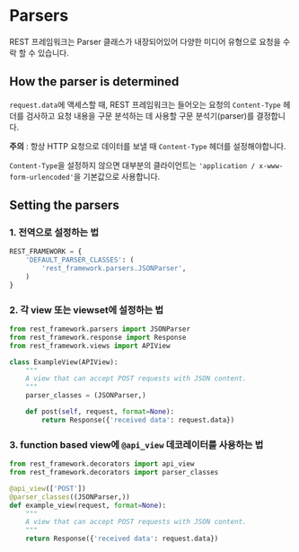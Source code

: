# Parsers
REST 프레임워크는 Parser 클래스가 내장되어있어 다양한 미디어 유형으로 요청을 수락 할 수 있습니다.

## How the parser is determined
`request.data`에 액세스할 때, REST 프레임워크는 들어오는 요청의 `Content-Type` 헤더를 검사하고 요청 내용을 구문 분석하는 데 사용할 구문 분석기(parser)를 결정합니다.

**주의** : 항상 HTTP 요청으로 데이터를 보낼 때 `Content-Type` 헤더를 설정해야합니다.

`Content-Type`을 설정하지 않으면 대부분의 클라이언트는 `'application / x-www-form-urlencoded'`을 기본값으로 사용합니다.

## Setting the parsers

### 1. 전역으로 설정하는 법
```python
REST_FRAMEWORK = {
    'DEFAULT_PARSER_CLASSES': (
        'rest_framework.parsers.JSONParser',
    )
}
```

### 2. 각 view 또는 viewset에 설정하는 법
```python
from rest_framework.parsers import JSONParser
from rest_framework.response import Response
from rest_framework.views import APIView

class ExampleView(APIView):
    """
    A view that can accept POST requests with JSON content.
    """
    parser_classes = (JSONParser,)

    def post(self, request, format=None):
        return Response({'received data': request.data})
```
### 3. function based view에 `@api_view` 데코레이터를 사용하는 법
```python
from rest_framework.decorators import api_view
from rest_framework.decorators import parser_classes

@api_view(['POST'])
@parser_classes((JSONParser,))
def example_view(request, format=None):
    """
    A view that can accept POST requests with JSON content.
    """
    return Response({'received data': request.data})
```
